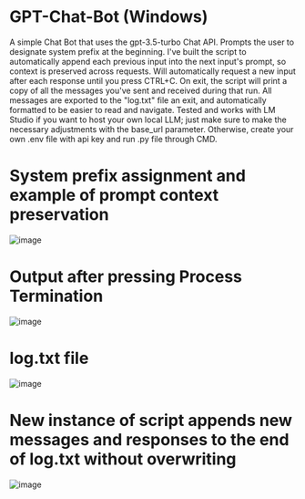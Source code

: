 # GPT-Chat-Bot (Windows)
A simple Chat Bot that uses the gpt-3.5-turbo Chat API. Prompts the user to designate system prefix at the beginning. I've built the script to automatically append each previous input into the next input's prompt, so context is preserved across requests. Will automatically request a new input after each response until you press CTRL+C. On exit, the script will print a copy of all the messages you've sent and received during that run. All messages are exported to the "log.txt" file an exit, and automatically formatted to be easier to read and navigate. Tested and works with LM Studio if you want to host your own local LLM; just make sure to make the necessary adjustments with the base_url parameter. Otherwise, create your own .env file with api key and run .py file through CMD. 

# System prefix assignment and example of prompt context preservation
![image](https://github.com/G0-4/GPT-Chat-Bot-Windows-/assets/106123404/2ceaadae-0a1a-42d2-a134-f3df8ed4a55c)

# Output after pressing Process Termination
![image](https://github.com/G0-4/GPT-Chat-Bot-Windows-/assets/106123404/7f3b2d22-8d52-4abc-9a1e-211f5fda52b8)

# log.txt file
![image](https://github.com/G0-4/GPT-Chat-Bot-Windows-/assets/106123404/7a40a248-80e6-468f-9585-da1f91ed2d61)

# New instance of script appends new messages and responses to the end of log.txt without overwriting
![image](https://github.com/G0-4/GPT-Chat-Bot-Windows-/assets/106123404/7266d712-13ae-4da2-a652-fcfbb4c416fd)

